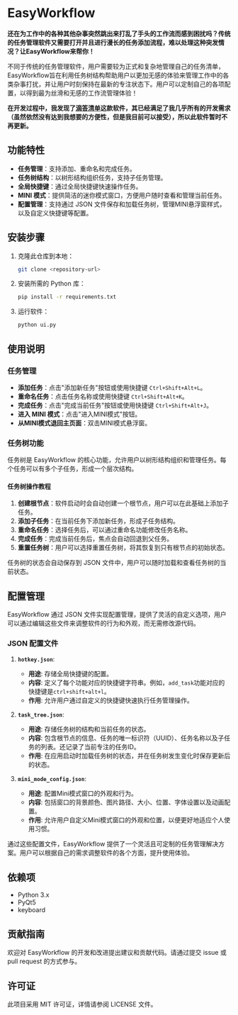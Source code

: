 # EasyWorkflow

**还在为工作中的各种其他杂事突然跳出来打乱了手头的工作流而感到困扰吗？传统的任务管理软件又需要打开并且进行漫长的任务添加流程，难以处理这种突发情况？让EasyWorkflow来帮你！**

不同于传统的任务管理软件，用户需要较为正式和复杂地管理自己的任务清单，EasyWorkflow旨在利用任务树结构帮助用户以更加无感的体验来管理工作中的各类杂事打扰，并让用户时刻保持在最新的专注状态下。用户可以定制自己的各项配置，以得到最为丝滑和无感的工作流管理体验！

**在开发过程中，我发现了[滴答清单](https://dida365.com/home)这款软件，其已经满足了我几乎所有的开发需求（虽然依然没有达到我想要的方便性，但是我目前可以接受），所以此软件暂时不再更新。**

## 功能特性

- **任务管理**：支持添加、重命名和完成任务。
- **任务树结构**：以树形结构组织任务，支持子任务管理。
- **全局快捷键**：通过全局快捷键快速操作任务。
- **MINI 模式**：提供简洁的迷你模式窗口，方便用户随时查看和管理当前任务。
- **配置管理**：支持通过 JSON 文件保存和加载任务树，管理MINI悬浮窗样式，以及自定义快捷键等配置。

## 安装步骤

1. 克隆此仓库到本地：
   ```bash
   git clone <repository-url>
   ```
2. 安装所需的 Python 库：
   ```bash
   pip install -r requirements.txt
   ```
3. 运行软件：
   ```bash
   python ui.py
   ```

## 使用说明

### 任务管理

- **添加任务**：点击"添加新任务"按钮或使用快捷键 `Ctrl+Shift+Alt+L`。
- **重命名任务**：点击任务名称或使用快捷键 `Ctrl+Shift+Alt+K`。
- **完成任务**：点击"完成当前任务"按钮或使用快捷键 `Ctrl+Shift+Alt+J`。
- **进入 MINI 模式**：点击"进入MINI模式"按钮。
- **从MINI模式退回主页面**：双击MINI模式悬浮窗。

### 任务树功能

任务树是 EasyWorkflow 的核心功能，允许用户以树形结构组织和管理任务。每个任务可以有多个子任务，形成一个层次结构。

#### 任务树操作教程

1. **创建根节点**：软件启动时会自动创建一个根节点，用户可以在此基础上添加子任务。
2. **添加子任务**：在当前任务下添加新任务，形成子任务结构。
3. **重命名任务**：选择任务后，可以通过重命名功能修改任务名称。
4. **完成任务**：完成当前任务后，焦点会自动回退到父任务。
5. **重置任务树**：用户可以选择重置任务树，将其恢复到只有根节点的初始状态。

任务树的状态会自动保存到 JSON 文件中，用户可以随时加载和查看任务树的当前状态。

## 配置管理

EasyWorkflow 通过 JSON 文件实现配置管理，提供了灵活的自定义选项，用户可以通过编辑这些文件来调整软件的行为和外观，而无需修改源代码。

### JSON 配置文件

1. **`hotkey.json`**:
   - **用途**: 存储全局快捷键的配置。
   - **内容**: 定义了每个功能对应的快捷键字符串。例如，`add_task`功能对应的快捷键是`ctrl+shift+alt+l`。
   - **作用**: 允许用户通过自定义的快捷键快速执行任务管理操作。

2. **`task_tree.json`**:
   - **用途**: 存储任务树的结构和当前任务的状态。
   - **内容**: 包含根节点的信息、任务的唯一标识符（UUID）、任务名称以及子任务的列表。还记录了当前专注的任务ID。
   - **作用**: 在应用启动时加载任务树的状态，并在任务树发生变化时保存更新后的状态。

3. **`mini_mode_config.json`**:
   - **用途**: 配置Mini模式窗口的外观和行为。
   - **内容**: 包括窗口的背景颜色、图片路径、大小、位置、字体设置以及动画配置。
   - **作用**: 允许用户自定义Mini模式窗口的外观和位置，以便更好地适应个人使用习惯。

通过这些配置文件，EasyWorkflow 提供了一个灵活且可定制的任务管理解决方案。用户可以根据自己的需求调整软件的各个方面，提升使用体验。

## 依赖项

- Python 3.x
- PyQt5
- keyboard

## 贡献指南

欢迎对 EasyWorkflow 的开发和改进提出建议和贡献代码。请通过提交 issue 或 pull request 的方式参与。

## 许可证

此项目采用 MIT 许可证，详情请参阅 LICENSE 文件。
